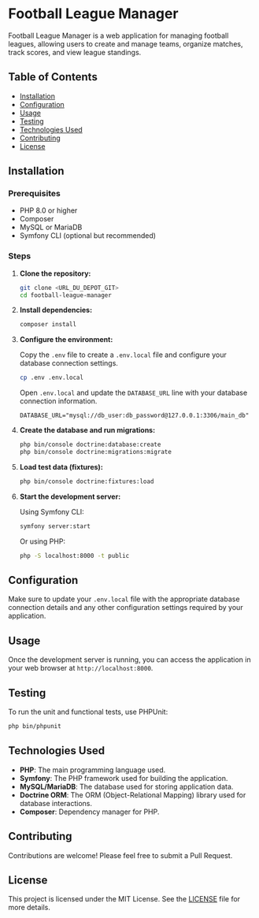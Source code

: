 # Football League Manager

Football League Manager is a web application for managing football leagues, allowing users to create and manage teams, organize matches, track scores, and view league standings.

## Table of Contents

- [Installation](#installation)
- [Configuration](#configuration)
- [Usage](#usage)
- [Testing](#testing)
- [Technologies Used](#technologies-used)
- [Contributing](#contributing)
- [License](#license)

## Installation

### Prerequisites

- PHP 8.0 or higher
- Composer
- MySQL or MariaDB
- Symfony CLI (optional but recommended)

### Steps

1. **Clone the repository:**

    ```bash
    git clone <URL_DU_DEPOT_GIT>
    cd football-league-manager
    ```

2. **Install dependencies:**

    ```bash
    composer install
    ```

3. **Configure the environment:**

   Copy the `.env` file to create a `.env.local` file and configure your database connection settings.

    ```bash
    cp .env .env.local
    ```

   Open `.env.local` and update the `DATABASE_URL` line with your database connection information.

    ```dotenv
    DATABASE_URL="mysql://db_user:db_password@127.0.0.1:3306/main_db"
    ```

4. **Create the database and run migrations:**

    ```bash
    php bin/console doctrine:database:create
    php bin/console doctrine:migrations:migrate
    ```

5. **Load test data (fixtures):**

    ```bash
    php bin/console doctrine:fixtures:load
    ```

6. **Start the development server:**

   Using Symfony CLI:

    ```bash
    symfony server:start
    ```

   Or using PHP:

    ```bash
    php -S localhost:8000 -t public
    ```

## Configuration

Make sure to update your `.env.local` file with the appropriate database connection details and any other configuration settings required by your application.

## Usage

Once the development server is running, you can access the application in your web browser at `http://localhost:8000`.

## Testing

To run the unit and functional tests, use PHPUnit:
```bash
php bin/phpunit
```

## Technologies Used

- **PHP**: The main programming language used.
- **Symfony**: The PHP framework used for building the application.
- **MySQL/MariaDB**: The database used for storing application data.
- **Doctrine ORM**: The ORM (Object-Relational Mapping) library used for database interactions.
- **Composer**: Dependency manager for PHP.

## Contributing

Contributions are welcome! Please feel free to submit a Pull Request.

## License

This project is licensed under the MIT License. See the [LICENSE](LICENSE) file for more details.
